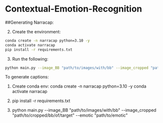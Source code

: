 # Contextual-Emotion-Recognition

##Generating Narracap:

2. Create the environment:
```bash
conda create -n narracap python=3.10 -y
conda activate narracap
pip install -r requirements.txt
```

3. Run the following:
```bash
python main.py --image_BB "path/to/images/with/bb" --image_cropped "path/to/cropped/bb/of/target" --emotic "path/to/emotic"
```

To generate captions:
1. Create conda env:
     conda create -n narracap python=3.10 -y
      conda activate narracap

2. pip install -r requirements.txt
3. python main.py --image_BB "path/to/images/with/bb" --image_cropped "path/to/cropped/bb/of/target" --emotic "path/to/emotic"
